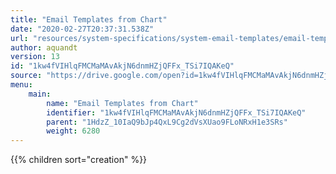 ```yaml
---
title: "Email Templates from Chart"
date: "2020-02-27T20:37:31.538Z"
url: "resources/system-specifications/system-email-templates/email-templates-from-chart.html"
author: aquandt
version: 13
id: "1kw4fVIHlqFMCMaMAvAkjN6dnmHZjQFFx_TSi7IQAKeQ"
source: "https://drive.google.com/open?id=1kw4fVIHlqFMCMaMAvAkjN6dnmHZjQFFx_TSi7IQAKeQ"
menu:
    main:
        name: "Email Templates from Chart"
        identifier: "1kw4fVIHlqFMCMaMAvAkjN6dnmHZjQFFx_TSi7IQAKeQ"
        parent: "1HdzZ_10IaQ9bJp4QxL9Cg2dVsXUao9FLoNRxH1e3SRs"
        weight: 6280
---
```

{{% children sort="creation" %}}

